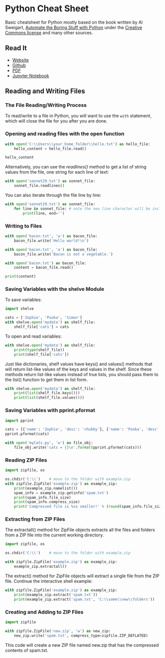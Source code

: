 # Python Cheat Sheet

Basic cheatsheet for Python mostly based on the book written by Al Sweigart, [Automate the Boring Stuff with Python](https://automatetheboringstuff.com/) under the [Creative Commons license](https://creativecommons.org/licenses/by-nc-sa/3.0/) and many other sources.

## Read It

- [Website](https://www.pythoncheatsheet.org)
- [Github](https://github.com/wilfredinni/python-cheatsheet)
- [PDF](https://github.com/wilfredinni/Python-cheatsheet/raw/master/python_cheat_sheet.pdf)
- [Jupyter Notebook](https://mybinder.org/v2/gh/wilfredinni/python-cheatsheet/master?filepath=python_cheat_sheet.ipynb)

## Reading and Writing Files

### The File Reading/Writing Process

To read/write to a file in Python, you will want to use the `with`
statement, which will close the file for you after you are done.

### Opening and reading files with the open function

```python
with open('C:\\Users\\your_home_folder\\hello.txt') as hello_file:
    hello_content = hello_file.read()

hello_content
```

Alternatively, you can use the _readlines()_ method to get a list of string values from the file, one string for each line of text:

```python
with open('sonnet29.txt') as sonnet_file:
    sonnet_file.readlines()
```

You can also iterate through the file line by line:

```python
with open('sonnet29.txt') as sonnet_file:
    for line in sonnet_file: # note the new line character will be included in the line
        print(line, end='')
```

### Writing to Files

```python
with open('bacon.txt', 'w') as bacon_file:
    bacon_file.write('Hello world!\n')
```

```python
with open('bacon.txt', 'a') as bacon_file:
    bacon_file.write('Bacon is not a vegetable.')
```

```python
with open('bacon.txt') as bacon_file:
    content = bacon_file.read()

print(content)
```

### Saving Variables with the shelve Module

To save variables:

```python
import shelve

cats = ['Zophie', 'Pooka', 'Simon']
with shelve.open('mydata') as shelf_file:
    shelf_file['cats'] = cats
```

To open and read variables:

```python
with shelve.open('mydata') as shelf_file:
    print(type(shelf_file))
    print(shelf_file['cats'])
```

Just like dictionaries, shelf values have keys() and values() methods that will return list-like values of the keys and values in the shelf. Since these methods return list-like values instead of true lists, you should pass them to the list() function to get them in list form.

```python
with shelve.open('mydata') as shelf_file:
    print(list(shelf_file.keys()))
    print(list(shelf_file.values()))
```

### Saving Variables with pprint.pformat

```python
import pprint

cats = [{'name': 'Zophie', 'desc': 'chubby'}, {'name': 'Pooka', 'desc': 'fluffy'}]
pprint.pformat(cats)
```

```python
with open('myCats.py', 'w') as file_obj:
    file_obj.write('cats = {}\n'.format(pprint.pformat(cats)))
```

### Reading ZIP Files

```python
import zipfile, os

os.chdir('C:\\')    # move to the folder with example.zip
with zipfile.ZipFile('example.zip') as example_zip:
    print(example_zip.namelist())
    spam_info = example_zip.getinfo('spam.txt')
    print(spam_info.file_size)
    print(spam_info.compress_size)
    print('Compressed file is %sx smaller!' % (round(spam_info.file_size / spam_info.compress_size, 2)))
```

### Extracting from ZIP Files

The extractall() method for ZipFile objects extracts all the files and folders from a ZIP file into the current working directory.

```python
import zipfile, os

os.chdir('C:\\')    # move to the folder with example.zip

with zipfile.ZipFile('example.zip') as example_zip:
    example_zip.extractall()
```

The extract() method for ZipFile objects will extract a single file from the ZIP file. Continue the interactive shell example:

```python
with zipfile.ZipFile('example.zip') as example_zip:
    print(example_zip.extract('spam.txt'))
    print(example_zip.extract('spam.txt', 'C:\\some\\new\\folders'))
```

### Creating and Adding to ZIP Files

```python
import zipfile

with zipfile.ZipFile('new.zip', 'w') as new_zip:
    new_zip.write('spam.txt', compress_type=zipfile.ZIP_DEFLATED)
```

This code will create a new ZIP file named new.zip that has the compressed contents of spam.txt.
